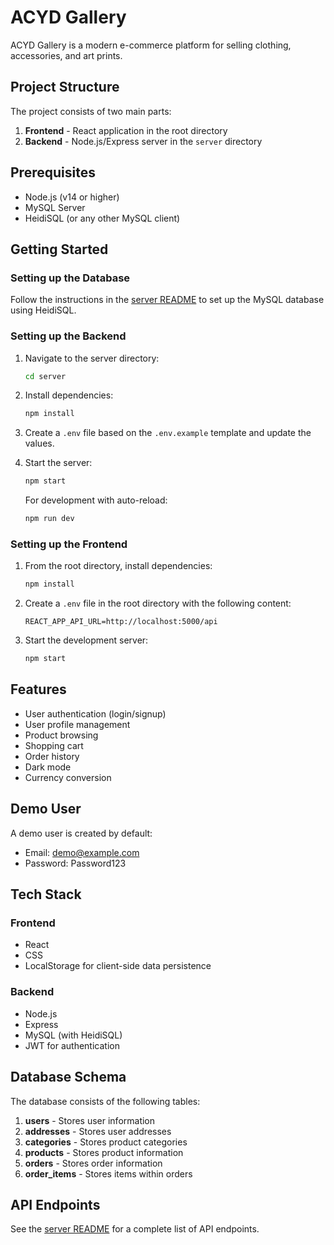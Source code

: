 # ACYD Gallery

ACYD Gallery is a modern e-commerce platform for selling clothing, accessories, and art prints.

## Project Structure

The project consists of two main parts:

1. **Frontend** - React application in the root directory
2. **Backend** - Node.js/Express server in the `server` directory

## Prerequisites

- Node.js (v14 or higher)
- MySQL Server
- HeidiSQL (or any other MySQL client)

## Getting Started

### Setting up the Database

Follow the instructions in the [server README](./server/README.md) to set up the MySQL database using HeidiSQL.

### Setting up the Backend

1. Navigate to the server directory:
   ```bash
   cd server
   ```

2. Install dependencies:
   ```bash
   npm install
   ```

3. Create a `.env` file based on the `.env.example` template and update the values.

4. Start the server:
   ```bash
   npm start
   ```

   For development with auto-reload:
   ```bash
   npm run dev
   ```

### Setting up the Frontend

1. From the root directory, install dependencies:
   ```bash
   npm install
   ```

2. Create a `.env` file in the root directory with the following content:
   ```
   REACT_APP_API_URL=http://localhost:5000/api
   ```

3. Start the development server:
   ```bash
   npm start
   ```

## Features

- User authentication (login/signup)
- User profile management
- Product browsing
- Shopping cart
- Order history
- Dark mode
- Currency conversion

## Demo User

A demo user is created by default:
- Email: demo@example.com
- Password: Password123

## Tech Stack

### Frontend
- React
- CSS
- LocalStorage for client-side data persistence

### Backend
- Node.js
- Express
- MySQL (with HeidiSQL)
- JWT for authentication

## Database Schema

The database consists of the following tables:

1. **users** - Stores user information
2. **addresses** - Stores user addresses
3. **categories** - Stores product categories
4. **products** - Stores product information
5. **orders** - Stores order information
6. **order_items** - Stores items within orders

## API Endpoints

See the [server README](./server/README.md) for a complete list of API endpoints.
